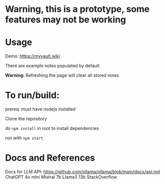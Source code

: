 # Warning, this is a prototype, some features may not be working

# Usage

Demo: https://myvault.wiki

There are example notes populated by default

**Warning:** Refreshing the page will clear all stored notes

# To run/build:

prereq: must have nodejs installed

Clone the repository

do `npm install` in root to install dependencies

run with `npm start`

# Docs and References

Docs for LLM API:
https://github.com/ollama/ollama/blob/main/docs/api.md
ChatGPT 4o mini
Mistral 7b
Llama3 13b
StackOverflow
